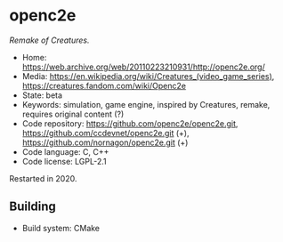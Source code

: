 # openc2e

_Remake of Creatures._

- Home: https://web.archive.org/web/20110223210931/http://openc2e.org/
- Media: <https://en.wikipedia.org/wiki/Creatures_(video_game_series)>, https://creatures.fandom.com/wiki/Openc2e
- State: beta
- Keywords: simulation, game engine, inspired by Creatures, remake, requires original content (?)
- Code repository: https://github.com/openc2e/openc2e.git, https://github.com/ccdevnet/openc2e.git (+), https://github.com/nornagon/openc2e.git (+)
- Code language: C, C++
- Code license: LGPL-2.1

Restarted in 2020.

## Building

- Build system: CMake
